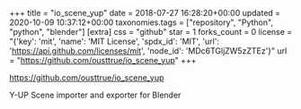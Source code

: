 +++
title = "io_scene_yup"
date = 2018-07-27 16:28:20+00:00
updated = 2020-10-09 10:37:12+00:00
taxonomies.tags = ["repository", "Python", "python", "blender"]
[extra]
css = "github"
star = 1
forks_count = 0
license = "{'key': 'mit', 'name': 'MIT License', 'spdx_id': 'MIT', 'url': 'https://api.github.com/licenses/mit', 'node_id': 'MDc6TGljZW5zZTEz'}"
url = "https://github.com/ousttrue/io_scene_yup"
+++

<https://github.com/ousttrue/io_scene_yup>

Y-UP Scene importer and exporter for Blender
